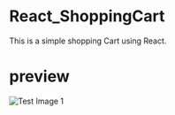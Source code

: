 # React_ShoppingCart
This is a simple shopping Cart using React.

# preview

![Test Image 1](https://github.com/Crafsman/React_ShoppingCart/blob/master/react-app/images/shoppingCart.png)
